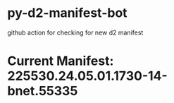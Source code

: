 # py-d2-manifest-bot
github action for checking for new d2 manifest

# Current Manifest: 225530.24.05.01.1730-14-bnet.55335